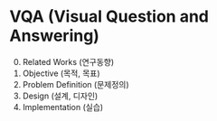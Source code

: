 # VQA (Visual Question and Answering)
0. Related Works (연구동향)
1. Objective (목적, 목표)
2. Problem Definition (문제정의)
3. Design (설계, 디자인)
4. Implementation (실습)
